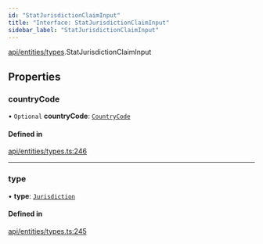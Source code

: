 ```yaml
---
id: "StatJurisdictionClaimInput"
title: "Interface: StatJurisdictionClaimInput"
sidebar_label: "StatJurisdictionClaimInput"
---
```


[api/entities/types](../../../../../modules/API/Entities/Types/Types.md).StatJurisdictionClaimInput

## Properties

### countryCode

• `Optional` **countryCode**: [`CountryCode`](../../../../../enums/Generated/Types/CountryCode/CountryCode.md)

#### Defined in

[api/entities/types.ts:246](https://github.com/PolymeshAssociation/polymesh-sdk/blob/654b99c8d/src/api/entities/types.ts#L246)

___

### type

• **type**: [`Jurisdiction`](../../../../../enums/API/Entities/Types/ClaimType/ClaimType.md#jurisdiction)

#### Defined in

[api/entities/types.ts:245](https://github.com/PolymeshAssociation/polymesh-sdk/blob/654b99c8d/src/api/entities/types.ts#L245)
